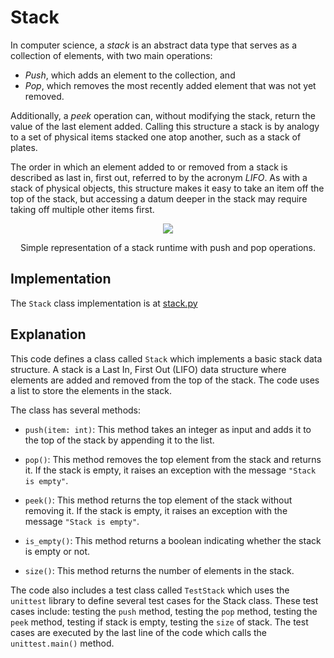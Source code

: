# Stack

In computer science, a _stack_ is an abstract data type that serves as a collection of elements, with two main operations:

- _Push_, which adds an element to the collection, and
- _Pop_, which removes the most recently added element that was not yet removed.

Additionally, a _peek_ operation can, without modifying the stack, return the value of the last element added. Calling this structure a stack is by analogy to a set of physical items stacked one atop another, such as a stack of plates.

The order in which an element added to or removed from a stack is described as last in, first out, referred to by the acronym _LIFO_. As with a stack of physical objects, this structure makes it easy to take an item off the top of the stack, but accessing a datum deeper in the stack may require taking off multiple other items first.

<div align="center">
    <img src="https://upload.wikimedia.org/wikipedia/commons/thumb/e/e4/Lifo_stack.svg/350px-Lifo_stack.svg.png">
    <p>Simple representation of a stack runtime with push and pop operations.</p>
</div>

## Implementation

The `Stack` class implementation is at [stack.py](../../data_structures/stack.py)

## Explanation

This code defines a class called `Stack` which implements a basic stack data structure. A stack is a Last In, First Out (LIFO) data structure where elements are added and removed from the top of the stack. The code uses a list to store the elements in the stack.

The class has several methods:

- `push(item: int)`: This method takes an integer as input and adds it to the top of the stack by appending it to the list.

- `pop()`: This method removes the top element from the stack and returns it. If the stack is empty, it raises an exception with the message `"Stack is empty"`.

- `peek()`: This method returns the top element of the stack without removing it. If the stack is empty, it raises an exception with the message `"Stack is empty"`.

- `is_empty()`: This method returns a boolean indicating whether the stack is empty or not.

- `size()`: This method returns the number of elements in the stack.

The code also includes a test class called `TestStack` which uses the `unittest` library to define several test cases for the Stack class. These test cases include: testing the `push` method, testing the `pop` method, testing the `peek` method, testing if stack is empty, testing the `size` of stack. The test cases are executed by the last line of the code which calls the `unittest.main()` method.